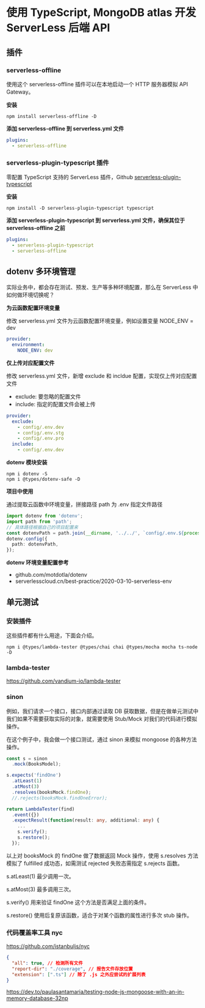 # 使用 TypeScript, MongoDB atlas 开发 ServerLess 后端 API

## 插件

### serverless-offline

使用这个 serverless-offline 插件可以在本地启动一个 HTTP 服务器模拟 API Gateway。

**安装**

```
npm install serverless-offline -D
```

**添加 serverless-offline 到 serverless.yml 文件**

```yml
plugins:
  - serverless-offline
```

### serverless-plugin-typescript 插件

零配置 TypeScript 支持的 ServerLess 插件，Github [serverless-plugin-typescript](https://github.com/prisma-labs/serverless-plugin-typescript)

**安装**

```
npm install -D serverless-plugin-typescript typescript
```

**添加 serverless-plugin-typescript 到 serverless.yml 文件，确保其位于 serverless-offline 之前**

```yml
plugins:
  - serverless-plugin-typescript 
  - serverless-offline
```

## dotenv 多环境管理

实际业务中，都会存在测试、预发、生产等多种环境配置，那么在 ServerLess 中如何做环境切换呢？

**为云函数配置环境变量**

修改 serverless.yml 文件为云函数配置环境变量，例如设置变量 NODE_ENV = dev

```yml
provider:
  environment:
    NODE_ENV: dev
```

**仅上传对应配置文件**

修改 serverless.yml 文件，新增 exclude 和 incldue 配置，实现仅上传对应配置文件

* exclude: 要忽略的配置文件
* include: 指定的配置文件会被上传

```yml
provider:
  exclude:
    - config/.env.dev
    - config/.env.stg
    - config/.env.pro
  include:
    - config/.env.dev
```

**dotenv 模块安装**

```
npm i dotenv -S
npm i @types/dotenv-safe -D
```

**项目中使用**

通过提取云函数中环境变量，拼接路径 path 为 .env 指定文件路径

```ts
import dotenv from 'dotenv';
import path from 'path';
// 具体路径根据自己的项目配置来
const dotenvPath = path.join(__dirname, '../../', `config/.env.${process.env.NODE_ENV}`);
dotenv.config({
  path: dotenvPath,
});
```

**dotenv 环境变量配置参考**

* github.com/motdotla/dotenv
* serverlesscloud.cn/best-practice/2020-03-10-serverless-env

## 单元测试

### 安装插件

这些插件都有什么用途，下面会介绍。

```
npm i @types/lambda-tester @types/chai chai @types/mocha mocha ts-node -D
```

### lambda-tester

https://github.com/vandium-io/lambda-tester

### sinon

例如，我们请求一个接口，接口内部通过读取 DB 获取数据，但是在做单元测试中我们如果不需要获取实际的对象，就需要使用 Stub/Mock 对我们的代码进行模拟操作。

在这个例子中，我会做一个接口测试，通过 sinon 来模拟 mongoose 的各种方法操作。

```ts
const s = sinon
  .mock(BooksModel);

s.expects('findOne')
  .atLeast(1)
  .atMost(3)
  .resolves(booksMock.findOne);
  //.rejects(booksMock.findOneError);

return LambdaTester(find)
  .event({})
  .expectResult(function(result: any, additional: any) {
    ...
    s.verify();
    s.restore();
  });
```
以上对 booksMock 的 findOne 做了数据返回 Mock 操作，使用 s.resolves 方法模拟了 fulfilled 成功态，如需测试 rejected 失败态需指定 s.rejects 函数。

s.atLeast(1) 最少调用一次。

s.atMost(3) 最多调用三次。

s.verify() 用来验证 findOne 这个方法是否满足上面的条件。

s.restore() 使用后复原该函数，适合于对某个函数的属性进行多次 stub 操作。

### 代码覆盖率工具 nyc

https://github.com/istanbuljs/nyc

```json
{
  "all": true, // 检测所有文件
  "report-dir": "./coverage", // 报告文件存放位置
  "extension": [".ts"] // 除了 .js 之外应尝试的扩展列表
}
```

https://dev.to/paulasantamaria/testing-node-js-mongoose-with-an-in-memory-database-32np